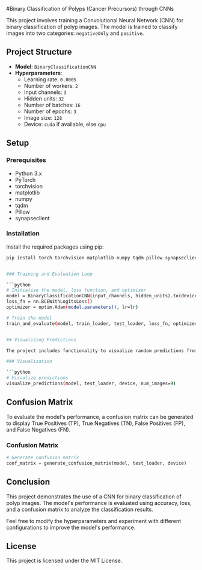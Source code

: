 #Binary Classification of Polyps (Cancer Precursors) through CNNs

This project involves training a Convolutional Neural Network (CNN) for binary classification of polyp images. The model is trained to classify images into two categories: `negativeOnly` and `positive`.

## Project Structure

- **Model**: `BinaryClassificationCNN`
- **Hyperparameters**: 
  - Learning rate: `0.0005`
  - Number of workers: `2`
  - Input channels: `3`
  - Hidden units: `32`
  - Number of batches: `16`
  - Number of epochs: `3`
  - Image size: `128`
  - Device: `cuda` if available, else `cpu`

## Setup

### Prerequisites

- Python 3.x
- PyTorch
- torchvision
- matplotlib
- numpy
- tqdm
- Pillow
- synapseclient

### Installation

Install the required packages using pip:

```bash
pip install torch torchvision matplotlib numpy tqdm pillow synapseclient


### Training and Evaluation Loop

```python
# Initialize the model, loss function, and optimizer
model = BinaryClassificationCNN(input_channels, hidden_units).to(device)
loss_fn = nn.BCEWithLogitsLoss()
optimizer = optim.Adam(model.parameters(), lr=lr)

# Train the model
train_and_evaluate(model, train_loader, test_loader, loss_fn, optimizer, accuracy_fn, device, epochs)


## Visualizing Predictions

The project includes functionality to visualize random predictions from the test set. The visualization displays 9 images in a 3x3 grid with true labels, predicted labels, and prediction probabilities.

### Visualization

```python
# Visualize predictions
visualize_predictions(model, test_loader, device, num_images=9)
```

## Confusion Matrix

To evaluate the model's performance, a confusion matrix can be generated to display True Positives (TP), True Negatives (TN), False Positives (FP), and False Negatives (FN).

### Confusion Matrix

```python
# Generate confusion matrix
conf_matrix = generate_confusion_matrix(model, test_loader, device)
```

## Conclusion

This project demonstrates the use of a CNN for binary classification of polyp images. The model's performance is evaluated using accuracy, loss, and a confusion matrix to analyze the classification results.

Feel free to modify the hyperparameters and experiment with different configurations to improve the model's performance.

## License

This project is licensed under the MIT License.
